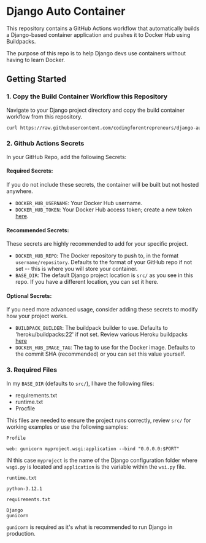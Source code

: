 
# Django Auto Container


This repository contains a GitHub Actions workflow that automatically builds a Django-based container application and pushes it to Docker Hub using Buildpacks.

The purpose of this repo is to help Django devs use containers without having to learn Docker. 

## Getting Started

### 1. Copy the Build Container Workflow this Repository

Navigate to your Django project directory and copy the build container workflow from this repository.

```bash
curl https://raw.githubusercontent.com/codingforentrepreneurs/django-auto-container/main/.github/workflows/build-container.yml > .github/workflows/build-container.yml
```

### 2. Github Actions Secrets
In your GitHub Repo, add the following Secrets:
#### Required Secrets:
If you do not include these secrets, the container will be built but not hosted anywhere.

- `DOCKER_HUB_USERNAME`: Your Docker Hub username.
- `DOCKER_HUB_TOKEN`: Your Docker Hub access token; create a new token [here](https://hub.docker.com/settings/security).


#### Recommended Secrets:

These secrets are highly recommended to add for your specific project.
- `DOCKER_HUB_REPO`: The Docker repository to push to, in the format `username/repository`. Defaults to the format of your GitHub repo if not set -- this is where you will store your container.
- `BASE_DIR`: The default Django project location is `src/` as you see in this repo. If you have a different location, you can set it here.

#### Optional Secrets:
If you need more advanced usage, consider adding these secrets to modify how your project works.
- `BUILDPACK_BUILDER`: The buildpack builder to use. Defaults to 'heroku/buildpacks:22' if not set. Review various Heroku buildpacks [here](https://devcenter.heroku.com/articles/stack#stack-support-details)
- `DOCKER_HUB_IMAGE_TAG`: The tag to use for the Docker image. Defaults to the commit SHA (recommended) or you can set this value yourself.

### 3. Required Files

In my `BASE_DIR` (defaults to `src/`), I have the following files:
- requirements.txt
- runtime.txt
- Procfile

This files are needed to ensure the project runs correctly, review `src/` for working examples or use the following samples:

`Profile`
```
web: gunicorn myproject.wsgi:application --bind "0.0.0.0:$PORT"
```
IN this case `myproject` is the name of the Django configuration folder where `wsgi.py` is located and `application` is the variable within the `wsi.py` file.

`runtime.txt`
```
python-3.12.1
```

`requirements.txt`
```
Django
gunicorn
```
`gunicorn` is required as it's what is recommended to run Django in production.

